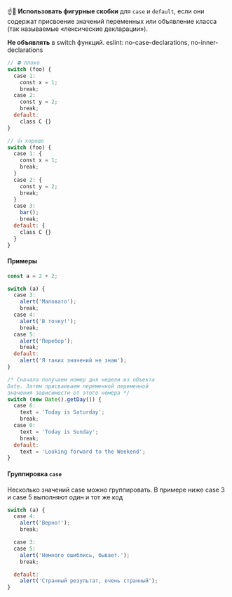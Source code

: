 ☝️🧐 **Использовать фигурные скобки** для `case` и `default`, если они содержат присвоение значений переменных или объявление класса (так называемые «лексические декларации»).

**Не объявлять** в switch функций. eslint: no-case-declarations, no-inner-declarations

```js
// ⛔️ плохо
switch (foo) {
  case 1:
    const x = 1;
    break;
  case 2:
    const y = 2;
    break;
  default:
    class C {}
}

// 👍 хорошо
switch (foo) {
  case 1: {
    const x = 1;
    break;
  }
  case 2: {
    const y = 2;
    break;
  }
  case 3:
    bar();
    break;
  default: {
    class C {}
  }
}
```

#### Примеры

```js
const a = 2 + 2;

switch (a) {
  case 3:
    alert('Маловато');
    break;
  case 4:
    alert('В точку!');
    break;
  case 5:
    alert('Перебор');
    break;
  default:
    alert('Я таких значений не знаю');
}

/* Сначала получаем номер дня недели из объекта
Date. Затем присваиваем переменной переменной
значения зависимости от этого номера */
switch (new Date().getDay()) {
  case 6:
    text = 'Today is Saturday';
    break;
  case 0:
    text = 'Today is Sunday';
    break;
  default:
    text = 'Looking forward to the Weekend';
}
```

#### Группировка `case`

Несколько значений case можно группировать. В примере ниже case 3 и case 5 выполняют один и тот же код

```js
switch (a) {
  case 4:
    alert('Верно!');
    break;

  case 3:
  case 5:
    alert('Немного ошиблись, бывает.');
    break;

  default:
    alert('Странный результат, очень странный');
}
```
